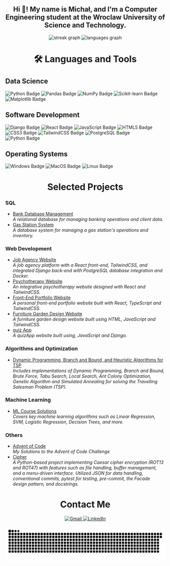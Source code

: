 <h2 align="center">Hi 👋! My name is Michał, and I'm a Computer Engineering student at the Wroclaw University of Science and Technology.</h2>

<div align="center">
  <img src="https://streak-stats.demolab.com?user=00200200&locale=en&mode=daily&theme=dracula&hide_border=false&border_radius=5" height="150" alt="streak graph" />
  <img src="https://github-readme-stats.vercel.app/api/top-langs?username=00200200&locale=en&hide_title=false&layout=compact&card_width=320&langs_count=5&theme=dracula&hide_border=false" height="150" alt="languages graph" />
</div>

<h1 align="center">🛠 Languages and Tools</h1>

<h2>Data Science</h2>
<div align="left">
  <img src="https://img.shields.io/badge/Python-blue?style=for-the-badge&logo=python&logoColor=white" alt="Python Badge" />
  <img src="https://img.shields.io/badge/Pandas-orange?style=for-the-badge&logo=pandas&logoColor=white" alt="Pandas Badge" />
  <img src="https://img.shields.io/badge/NumPy-lightblue?style=for-the-badge&logo=numpy&logoColor=white" alt="NumPy Badge" />
  <img src="https://img.shields.io/badge/Scikit--Learn-green?style=for-the-badge&logo=scikit-learn&logoColor=white" alt="Scikit-learn Badge" />
  <img src="https://img.shields.io/badge/Matplotlib-purple?style=for-the-badge&logo=matplotlib&logoColor=white" alt="Matplotlib Badge" />
</div>

<h2>Software Development</h2>
<div align="left">
  <img src="https://img.shields.io/badge/Django-darkgreen?style=for-the-badge&logo=django&logoColor=white" alt="Django Badge" />
  <img src="https://img.shields.io/badge/React-lightblue?style=for-the-badge&logo=react&logoColor=white" alt="React Badge" />
  <img src="https://img.shields.io/badge/JavaScript-yellow?style=for-the-badge&logo=javascript&logoColor=white" alt="JavaScript Badge" />
  <img src="https://img.shields.io/badge/HTML5-red?style=for-the-badge&logo=html5&logoColor=white" alt="HTML5 Badge" />
  <img src="https://img.shields.io/badge/CSS3-blue?style=for-the-badge&logo=css3&logoColor=white" alt="CSS3 Badge" />
  <img src="https://img.shields.io/badge/TailwindCSS-lightgreen?style=for-the-badge&logo=tailwindcss&logoColor=white" alt="TailwindCSS Badge" />
  <img src="https://img.shields.io/badge/PostgreSQL-blue?style=for-the-badge&logo=postgresql&logoColor=white" alt="PostgreSQL Badge" />
  <img src="https://img.shields.io/badge/Python-blue?style=for-the-badge&logo=python&logoColor=white" alt="Python Badge" />
</div>

<h2>Operating Systems</h2>
<div align="left">
  <img src="https://img.shields.io/badge/Windows-blue?style=for-the-badge&logo=microsoft&logoColor=white" alt="Windows Badge" />

  <img src="https://img.shields.io/badge/MacOS-gray?style=for-the-badge&logo=apple&logoColor=white" alt="MacOS Badge" />
  <img src="https://img.shields.io/badge/Linux-yellow?style=for-the-badge&logo=linux&logoColor=white" alt="Linux Badge" />
</div>

<h1 align="center">Selected Projects</h1>

### **SQL**
- [Bank Database Management](https://github.com/00200200/BankDataBase)  
  *A relational database for managing banking operations and client data.*  
- [Gas Station System](https://github.com/00200200/StacjaPaliw)  
  *A database system for managing a gas station's operations and inventory.*

### **Web Development**
- [Job Agency Website](https://ewc.com.pl/)  
  *A job agency platform with a React front-end, TailwindCSS, and integrated Django back-end with PostgreSQL database integration and Docker.*
- [Psychotherapy Website](https://www.psychoterapia-aldona.pl/)  
  *An integrative psychotherapy website designed with React and TailwindCSS.* 
- [Front-End Portfolio Website](https://00200200.netlify.app/)  
  *A personal front-end portfolio website built with React, TypeScript and TailwindCSS.*  
- [Furniture Garden Design Website](https://glarddesign.netlify.app/)  
  *A furniture garden design website built using HTML, JavaScript and TailwindCSS.*
- [quiz App](https://github.com/00200200/testownikapp)  
  *A quizApp  website built using, JavaScript and Django.*


### **Algorithms and Optimization**
- [Dynamic Programming, Branch and Bound, and Heuristic Algorithms for TSP](https://github.com/00200200/PEA)  
  *Includes implementations of Dynamic Programming, Branch and Bound, Brute Force, Tabu Search, Local Search, Ant Colony Optimization, Genetic Algorithm and Simulated Annealing for solving the Travelling Salesman Problem (TSP).*

### **Machine Learning**
- [ML Course Solutions](https://github.com/00200200/ML_COURSE)  
  *Covers key machine learning algorithms such as Linear Regression, SVM, Logistic Regression, Decision Trees, and more.*
### **Others**
- [Advent of Code](https://github.com/00200200/AdventOfCode)  
  *My Solutions to the Advent of Code Challenge*
- [Cipher](https://github.com/00200200/Cipher)  
  *A Python-based project implementing Caesar cipher encryption (ROT13 and ROT47) with features such as file handling, buffer management, and a menu-driven interface. Utilized JSON for data handling, conventional commits, pytest for testing, pre-commit, the Facade design pattern, and docstrings.*


<h1 align="center">Contact Me</h1>
<div align="center">
  <a href="mailto:mchfrg@gmail.com" target="_blank">
    <img src="https://img.shields.io/static/v1?message=Gmail&logo=gmail&label=&color=D14836&logoColor=white&labelColor=&style=for-the-badge" height="35" alt="Gmail" />
  </a>
  <a href="https://www.linkedin.com/in/micha%C5%82-furga%C5%82a/" target="_blank">
    <img src="https://img.shields.io/static/v1?message=LinkedIn&logo=linkedin&label=&color=0077B5&logoColor=white&labelColor=&style=for-the-badge" height="35" alt="LinkedIn" />
  </a>
</div>

<br clear="both">

<img src="https://raw.githubusercontent.com/00200200/00200200/output/snake.svg" alt="Snake animation" />
